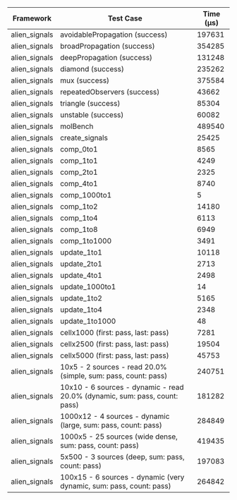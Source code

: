 | Framework | Test Case | Time (μs) |
| --- | --- | --- |
| alien_signals | avoidablePropagation (success) | 197631 |
| alien_signals | broadPropagation (success) | 354285 |
| alien_signals | deepPropagation (success) | 131248 |
| alien_signals | diamond (success) | 235262 |
| alien_signals | mux (success) | 375584 |
| alien_signals | repeatedObservers (success) | 43662 |
| alien_signals | triangle (success) | 85304 |
| alien_signals | unstable (success) | 60082 |
| alien_signals | molBench | 489540 |
| alien_signals | create_signals | 25425 |
| alien_signals | comp_0to1 | 8565 |
| alien_signals | comp_1to1 | 4249 |
| alien_signals | comp_2to1 | 2325 |
| alien_signals | comp_4to1 | 8740 |
| alien_signals | comp_1000to1 | 5 |
| alien_signals | comp_1to2 | 14180 |
| alien_signals | comp_1to4 | 6113 |
| alien_signals | comp_1to8 | 6949 |
| alien_signals | comp_1to1000 | 3491 |
| alien_signals | update_1to1 | 10118 |
| alien_signals | update_2to1 | 2713 |
| alien_signals | update_4to1 | 2498 |
| alien_signals | update_1000to1 | 14 |
| alien_signals | update_1to2 | 5165 |
| alien_signals | update_1to4 | 2348 |
| alien_signals | update_1to1000 | 48 |
| alien_signals | cellx1000 (first: pass, last: pass) | 7281 |
| alien_signals | cellx2500 (first: pass, last: pass) | 19504 |
| alien_signals | cellx5000 (first: pass, last: pass) | 45753 |
| alien_signals | 10x5 - 2 sources - read 20.0% (simple, sum: pass, count: pass) | 240751 |
| alien_signals | 10x10 - 6 sources - dynamic - read 20.0% (dynamic, sum: pass, count: pass) | 181282 |
| alien_signals | 1000x12 - 4 sources - dynamic (large, sum: pass, count: pass) | 284849 |
| alien_signals | 1000x5 - 25 sources (wide dense, sum: pass, count: pass) | 419435 |
| alien_signals | 5x500 - 3 sources (deep, sum: pass, count: pass) | 197083 |
| alien_signals | 100x15 - 6 sources - dynamic (very dynamic, sum: pass, count: pass) | 264842 |
